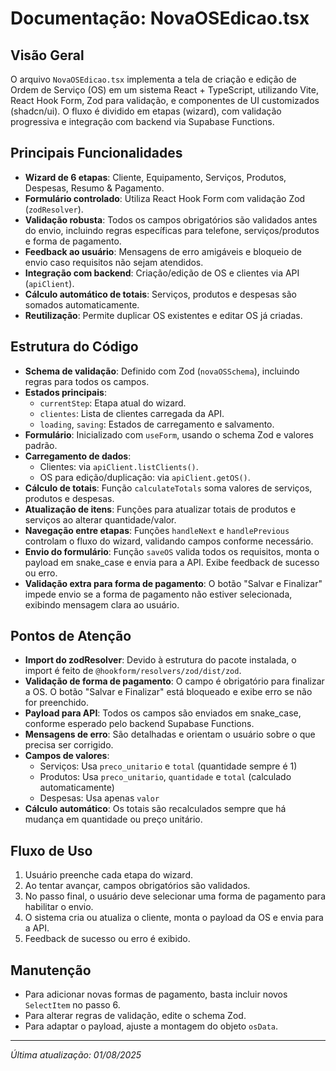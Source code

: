 # Documentação: NovaOSEdicao.tsx

## Visão Geral
O arquivo `NovaOSEdicao.tsx` implementa a tela de criação e edição de Ordem de Serviço (OS) em um sistema React + TypeScript, utilizando Vite, React Hook Form, Zod para validação, e componentes de UI customizados (shadcn/ui). O fluxo é dividido em etapas (wizard), com validação progressiva e integração com backend via Supabase Functions.

## Principais Funcionalidades
- **Wizard de 6 etapas**: Cliente, Equipamento, Serviços, Produtos, Despesas, Resumo & Pagamento.
- **Formulário controlado**: Utiliza React Hook Form com validação Zod (`zodResolver`).
- **Validação robusta**: Todos os campos obrigatórios são validados antes do envio, incluindo regras específicas para telefone, serviços/produtos e forma de pagamento.
- **Feedback ao usuário**: Mensagens de erro amigáveis e bloqueio de envio caso requisitos não sejam atendidos.
- **Integração com backend**: Criação/edição de OS e clientes via API (`apiClient`).
- **Cálculo automático de totais**: Serviços, produtos e despesas são somados automaticamente.
- **Reutilização**: Permite duplicar OS existentes e editar OS já criadas.

## Estrutura do Código
- **Schema de validação**: Definido com Zod (`novaOSSchema`), incluindo regras para todos os campos.
- **Estados principais**:
  - `currentStep`: Etapa atual do wizard.
  - `clientes`: Lista de clientes carregada da API.
  - `loading`, `saving`: Estados de carregamento e salvamento.
- **Formulário**: Inicializado com `useForm`, usando o schema Zod e valores padrão.
- **Carregamento de dados**:
  - Clientes: via `apiClient.listClients()`.
  - OS para edição/duplicação: via `apiClient.getOS()`.
- **Cálculo de totais**: Função `calculateTotals` soma valores de serviços, produtos e despesas.
- **Atualização de itens**: Funções para atualizar totais de produtos e serviços ao alterar quantidade/valor.
- **Navegação entre etapas**: Funções `handleNext` e `handlePrevious` controlam o fluxo do wizard, validando campos conforme necessário.
- **Envio do formulário**: Função `saveOS` valida todos os requisitos, monta o payload em snake_case e envia para a API. Exibe feedback de sucesso ou erro.
- **Validação extra para forma de pagamento**: O botão "Salvar e Finalizar" impede envio se a forma de pagamento não estiver selecionada, exibindo mensagem clara ao usuário.

## Pontos de Atenção
- **Import do zodResolver**: Devido à estrutura do pacote instalada, o import é feito de `@hookform/resolvers/zod/dist/zod`.
- **Validação de forma de pagamento**: O campo é obrigatório para finalizar a OS. O botão "Salvar e Finalizar" está bloqueado e exibe erro se não for preenchido.
- **Payload para API**: Todos os campos são enviados em snake_case, conforme esperado pelo backend Supabase Functions.
- **Mensagens de erro**: São detalhadas e orientam o usuário sobre o que precisa ser corrigido.
- **Campos de valores**: 
  - Serviços: Usa `preco_unitario` e `total` (quantidade sempre é 1)
  - Produtos: Usa `preco_unitario`, `quantidade` e `total` (calculado automaticamente)
  - Despesas: Usa apenas `valor`
- **Cálculo automático**: Os totais são recalculados sempre que há mudança em quantidade ou preço unitário.

## Fluxo de Uso
1. Usuário preenche cada etapa do wizard.
2. Ao tentar avançar, campos obrigatórios são validados.
3. No passo final, o usuário deve selecionar uma forma de pagamento para habilitar o envio.
4. O sistema cria ou atualiza o cliente, monta o payload da OS e envia para a API.
5. Feedback de sucesso ou erro é exibido.

## Manutenção
- Para adicionar novas formas de pagamento, basta incluir novos `SelectItem` no passo 6.
- Para alterar regras de validação, edite o schema Zod.
- Para adaptar o payload, ajuste a montagem do objeto `osData`.

---

*Última atualização: 01/08/2025*
